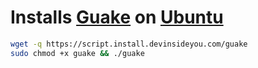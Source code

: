 # Installs [Guake](http://guake-project.org/) on [Ubuntu](https://www.ubuntu.com/)

```bash
wget -q https://script.install.devinsideyou.com/guake
sudo chmod +x guake && ./guake
```
